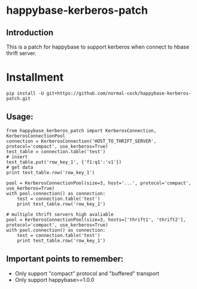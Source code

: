 # happybase-kerberos-patch

## Introduction
This is a patch for happybase to support kerberos when connect to hbase thrift server.

# Installment
    pip install -U git+https://github.com/normal-cock/happybase-kerberos-patch.git

## Usage:
    from happybase_kerberos_patch import KerberosConnection, KerberosConnectionPool
    connection = KerberosConnection('HOST_TO_THRIFT_SERVER', protocol='compact', use_kerberos=True)
    test_table = connection.table('test')
    # insert
    test_table.put('row_key_1', {'f1:q1':'v1'})
    # get data
    print test_table.row('row_key_1')

    pool = KerberosConnectionPool(size=3, host='...', protocol='compact', use_kerberos=True)
    with pool.connection() as connection:
        test = connection.table('test')
        print test_table.row('row_key_1')
        
    # multiple thrift servers high avaliable
    pool = KerberosConnectionPool(size=3, hosts=['thrift1', 'thrift2'], protocol='compact', use_kerberos=True)
    with pool.connection() as connection:
        test = connection.table('test')
        print test_table.row('row_key_1')

## Important points to remember:
* Only support "compact" protocol and "buffered" transport
* Only support happybase>=1.0.0

